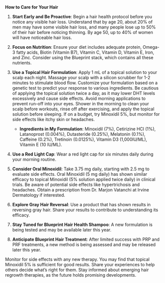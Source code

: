 **How to Care for Your Hair**

1. **Start Early and Be Proactive**: Begin a hair health protocol before you notice any visible hair loss. Understand that by age 20, about 20% of men may have some visible hair loss, and many people lose up to 50% of their hair before noticing thinning. By age 50, up to 40% of women will have noticeable hair loss. 

2. **Focus on Nutrition**: Ensure your diet includes adequate protein, Omega-3 fatty acids, Biotin (Vitamin B7), Vitamin C, Vitamin D, Vitamin E, Iron, and Zinc. Consider using the Blueprint stack, which contains all these nutrients.

3. **Use a Topical Hair Formulation**: Apply 1 mL of a topical solution to your scalp each night. Massage your scalp with a silicon scrubber for 1-2 minutes to stimulate blood flow. Customize your formulation based on a genetic test to predict your response to various ingredients. Be cautious of applying the topical solution twice a day, as it may lower DHT levels excessively and cause side effects. Avoid morning applications to prevent run-off into your eyes. Shower in the morning to clean your scalp before workouts, rinse off after exercising, and apply the topical solution before sleeping. If on a budget, try Minoxidil 5%, but monitor for side effects like itchy skin or headaches.

   - **Ingredients in My Formulation**: Minoxidil (7%), Cetirizine HCl (1%), Latanoprost (0.004%), Dutasteride (0.25%), Melatonin (0.1%), Caffeine (0.2%), Tretinoin (0.0125%), Vitamin D3 (1,000IU/ML), Vitamin E (10 IU/ML).

4. **Use a Red Light Cap**: Wear a red light cap for six minutes daily during your morning routine.

5. **Consider Oral Minoxidil**: Take 3.75 mg daily, starting with 2.5 mg to evaluate side effects. Oral Minoxidil (5 mg daily) has shown similar efficacy to topical Minoxidil (5% solution applied twice daily) in clinical trials. Be aware of potential side effects like hypertrichosis and headaches. Obtain a prescription from Dr. Marjon Vatanchi at Irvine Dermatology if interested.

6. **Explore Gray Hair Reversal**: Use a product that has shown results in reversing gray hair. Share your results to contribute to understanding its efficacy.

7. **Stay Tuned for Blueprint Hair Health Shampoo**: A new formulation is being tested and may be available later this year.

8. **Anticipate Blueprint Hair Treatment**: After limited success with PRP and PRF treatments, a new method is being assessed and may be released later this year.

Monitor for side effects with any new therapy. You may find that topical Minoxidil 5% is sufficient for good results. Share your experiences to help others decide what’s right for them. Stay informed about emerging hair regrowth therapies, as the future holds promising developments.
